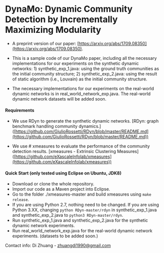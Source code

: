 # DynaMo: Dynamic Community Detection by Incrementally Maximizing Modularity

- A preprint version of our paper: [https://arxiv.org/abs/1709.08350](https://arxiv.org/abs/1709.08350).

- This is a sample code of our DynaMo paper, including all the necessary implementations for our experiments on the synthetic dynamic networks: 1) synthetic_exp_1.java: using the ground truth communities as the initial community structure; 2) synthetic_exp_2.java: using the result of static algorithm (i.e., Louvain) as the initial community structure.  

- The necessary implementations for our experiments on the real-world dynamic networks is in real_world_network_exp.java. The real-world dynamic network datasets will be added soon.  

#### Requirements
- We use RDyn to generate the synthetic dynamic networks. [RDyn: graph benchmark handling community dynamics.] ([https://github.com/GiulioRossetti/RDyn/blob/master/README.md](https://github.com/GiulioRossetti/RDyn/blob/master/README.md))  

- We use # xmeasures to evaluate the performance of the community detection results. [xmeasures - Extrinsic Clustering Measures] ([https://github.com/eXascaleInfolab/xmeasures](https://github.com/eXascaleInfolab/xmeasures))  

#### Quick Start (only tested using Eclipse on Ubuntu, JDK8)  

- Download or clone the whole repository.  
- Import our code as a Maven project into Eclipse.  
- Go to the folder ./xmeasures-master and build xmeasures using ```make release```.
- If you are using Python 2.7, nothing need to be changed. If you are using Python 3.XX, changing ``python RDyn-master/rdyn`` in synthetic_exp_1.java and synthetic_exp_2.java to ``python3 RDyn-master/rdyn``.
- Run synthetic_exp_1.java and synthetic_exp_2.java for the synthetic dynamic network experiments.
- Run real_world_network_exp.java for the real-world dynamic network experiments. (datasets to be added soon.)



Contact info: Di Zhuang - ‬zhuangdi1990@gmail.com
